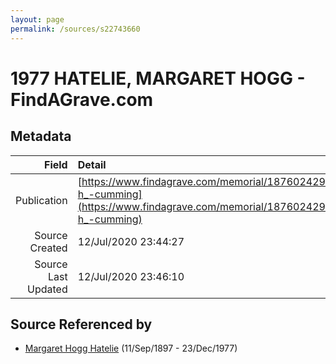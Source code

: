```yaml
---
layout: page
permalink: /sources/s22743660
---
```


# 1977 HATELIE, MARGARET HOGG - FindAGrave.com

## Metadata

Field | Detail
---:|:---
Publication | [https://www.findagrave.com/memorial/187602429/margaret-h_-cumming](https://www.findagrave.com/memorial/187602429/margaret-h_-cumming)
Source Created | 12/Jul/2020 23:44:27
Source Last Updated | 12/Jul/2020 23:46:10

## Source Referenced by

* [Margaret Hogg Hatelie](../people/@43723296@-margaret-hogg-hatelie-b1897-9-11-d1977-12-23.md) (11/Sep/1897 - 23/Dec/1977)
